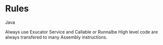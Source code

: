 # Rules

Java

Always use Exucator Service and Callable or Runnalbe
High level code are always transfered to many Assembly instructions.
